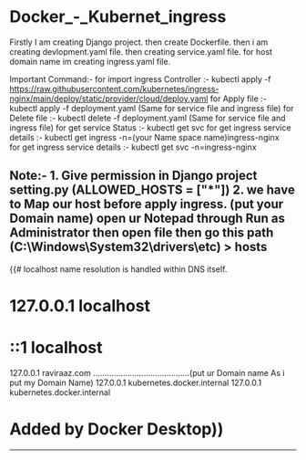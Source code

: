 # Docker_-_Kubernet_ingress

Firstly I am creating Django project.
then create Dockerfile.
then i am creating devlopment.yaml file.
then creating service.yaml file.
for host domain name im creating ingress.yaml file.

Important Command:- 
for import ingress Controller :- kubectl apply -f https://raw.githubusercontent.com/kubernetes/ingress-nginx/main/deploy/static/provider/cloud/deploy.yaml 
for Apply file :- kubectl apply -f deployment.yaml   (Same for service file and ingress file)
for Delete file :- kubectl delete -f deployment.yaml   (Same for service file and ingress file)
for get service Status :- kubectl get svc
for get ingress service details :- kubectl get ingress -n=(your Name space name)ingress-nginx  
for get ingress service details :- kubectl get svc -n=ingress-nginx  

Note:- 1. Give permission in Django project setting.py (ALLOWED_HOSTS = ["*"])
       2. we have to Map our host before apply ingress. (put your Domain name) 
            open ur Notepad through Run as Administrator then open file then go this path (C:\Windows\System32\drivers\etc) > hosts
----------------------------------------------------------------------------------------------------------------            
{{# localhost name resolution is handled within DNS itself.
#	127.0.0.1       localhost
#	::1             localhost

127.0.0.1 raviraaz.com  ..........................................(put ur Domain name As i put my Domain Name)
127.0.0.1 kubernetes.docker.internal
127.0.0.1 kubernetes.docker.internal
# Added by Docker Desktop))
------------------------------------------------------------------------------------------------------------------------
